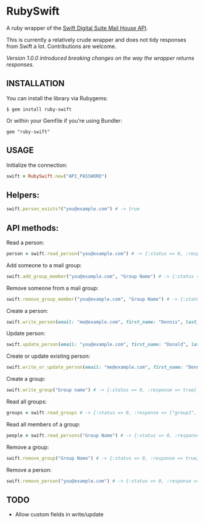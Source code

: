RubySwift
=========

A ruby wrapper of the [Swift Digital Suite Mail House API](https://suite.swiftdigital.com.au/login).

This is currently a relatively crude wrapper and does not tidy responses from Swift a lot. Contributions are welcome.

*Version 1.0.0 introduced breaking changes on the way the wrapper returns responses.*

INSTALLATION
------------
  You can install the library via Rubygems:

    $ gem install ruby-swift

  Or within your Gemfile if you're using Bundler:

    gem "ruby-swift"

USAGE
-----
  Initialize the connection:

```ruby
swift = RubySwift.new("API_PASSWORD")
```

## Helpers:

```ruby
swift.person_exists?("you@example.com") # -> true
```

## API methods:

  Read a person:

```ruby
person = swift.read_person("you@example.com") # -> {:status => 0, :response => {...}}
```

  Add someone to a mail group:

```ruby
swift.add_group_member("you@example.com", "Group Name") # -> {:status => 0, :response => true}
```

  Remove someone from a mail group:

```ruby
swift.remove_group_member("you@example.com", "Group Name") # -> {:status => 0, :response => true} 
```

  Create a person:

```ruby
swift.write_person(email: "me@example.com", first_name: "Dennis", last_name: "Ritchie") # -> {:status => 0, :response => true}
```

  Update person:

```ruby
swift.update_person(email: "you@example.com", first_name: "Donald", last_name: "Knuth") # -> {:status => 0, :response => true}
```

  Create or update existing person:

```ruby
swift.write_or_update_person(email: "me@example.com", first_name: "Dennis", last_name: "Ritchie") # -> {:status => 0, :response => true}
```

  Create a group:

```ruby
swift.write_group("Group name") # -> {:status => 0, :response => true}
```

  Read all groups:

```ruby
groups = swift.read_groups # -> {:status => 0, :response => ["group1", "group2", ...]}
```

  Read all members of a group:

```ruby
people = swift.read_persons("Group Name") # -> {:status => 0, :response => [{...}, ...]}
```

  Remove a group:

```ruby
swift.remove_group("Group Name") # -> {:status => 0, :response => true}
```

  Remove a person:

```ruby
swift.remove_person("you@example.com") # -> {:status => 0, :response => true}
```

TODO
----
  * Allow custom fields in write/update
